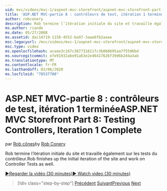 ```yaml
---
uid: mvc/videos/mvc-1/aspnet-mvc-storefront/aspnet-mvc-storefront-part-8-testing-controllers-iteration-1-complete
title: 'ASP.NET MVC-partie 8 : contrôleurs de test, itération 1 terminée | Microsoft Docs'
author: robconery
description: Rob termine l’itération initiale du site et travaille également sur les tests du contrôleur.
ms.author: riande
ms.date: 05/27/2008
ms.assetid: dac14719-1158-4552-ba97-3aae6fb2aaae
msc.legacyurl: /mvc/videos/mvc-1/aspnet-mvc-storefront/aspnet-mvc-storefront-part-8-testing-controllers-iteration-1-complete
msc.type: video
ms.openlocfilehash: acaee3c167c387731611fc3b068695aa7f5596bd
ms.sourcegitcommit: e7e91932a6e91a63e2e46417626f39d6b244a3ab
ms.translationtype: MT
ms.contentlocale: fr-FR
ms.lasthandoff: 03/06/2020
ms.locfileid: "78537708"
---
```

# <a name="aspnet-mvc-storefront-part-8-testing-controllers-iteration-1-complete"></a><span data-ttu-id="19cd0-103">ASP.NET MVC-partie 8 : contrôleurs de test, itération 1 terminée</span><span class="sxs-lookup"><span data-stu-id="19cd0-103">ASP.NET MVC Storefront Part 8: Testing Controllers, Iteration 1 Complete</span></span>

<span data-ttu-id="19cd0-104">par [Rob cônes](https://github.com/robconery)</span><span class="sxs-lookup"><span data-stu-id="19cd0-104">by [Rob Conery](https://github.com/robconery)</span></span>

<span data-ttu-id="19cd0-105">Rob termine l’itération initiale du site et travaille également sur les tests du contrôleur.</span><span class="sxs-lookup"><span data-stu-id="19cd0-105">Rob finishes up the initial iteration of the site and work on Controller Tests as well.</span></span>

[<span data-ttu-id="19cd0-106">&#9654;Regarder la vidéo (30 minutes)</span><span class="sxs-lookup"><span data-stu-id="19cd0-106">&#9654; Watch video (30 minutes)</span></span>](https://channel9.msdn.com/Blogs/ASP-NET-Site-Videos/aspnet-mvc-storefront-part-8-testing-controllers-iteration-1-complete)

> [!div class="step-by-step"]
> <span data-ttu-id="19cd0-107">[Précédent](aspnet-mvc-storefront-part-7-routing-and-ui-work.md)
> [Suivant](aspnet-mvc-storefront-part-9-the-shopping-cart.md)</span><span class="sxs-lookup"><span data-stu-id="19cd0-107">[Previous](aspnet-mvc-storefront-part-7-routing-and-ui-work.md)
[Next](aspnet-mvc-storefront-part-9-the-shopping-cart.md)</span></span>
